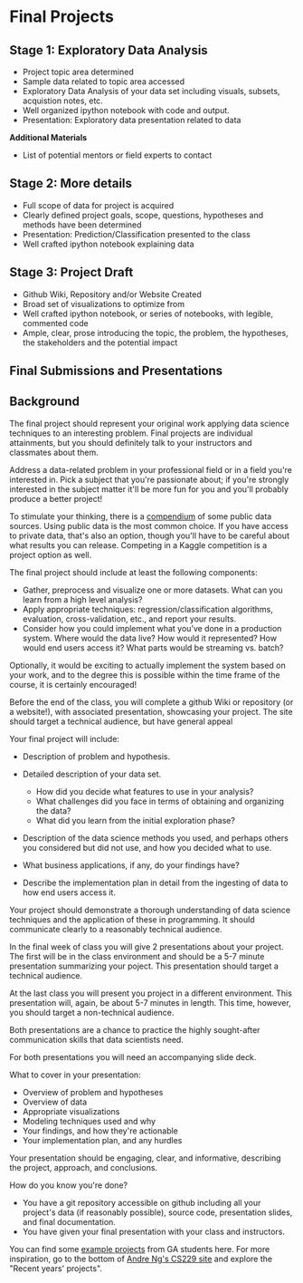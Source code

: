 # Final Projects

## Stage 1: Exploratory Data Analysis

* Project topic area determined
* Sample data related to topic area accessed
* Exploratory Data Analysis of your data set including visuals, subsets, acquistion notes, etc.
* Well organized ipython notebook with code and output.
* Presentation: Exploratory data presentation related to data

**Additional Materials**

* List of potential mentors or field experts to contact

## Stage 2: More details

* Full scope of data for project is acquired
* Clearly defined project goals, scope, questions, hypotheses and methods have been determined
* Presentation: Prediction/Classification presented to the class
* Well crafted ipython notebook explaining data

## Stage 3: Project Draft

* Github Wiki, Repository and/or Website Created
* Broad set of visualizations to optimize from
* Well crafted ipython notebook, or series of notebooks, with legible, commented code
* Ample, clear, prose introducing the topic, the problem, the hypotheses, the stakeholders and the potential impact

## Final Submissions and Presentations

## Background

The final project should represent your original work applying data science techniques to an interesting problem. Final projects are individual attainments, but you should definitely talk to your instructors and classmates about them.

Address a data-related problem in your professional field or in a field you're interested in. Pick a subject that you're passionate about; if you're strongly interested in the subject matter it'll be more fun for you and you'll probably produce a better project!

To stimulate your thinking, there is a [compendium](DataSources.md) of some public data sources. Using public data is the most common choice. If you have access to private data, that's also an option, though you'll have to be careful about what results you can release. Competing in a Kaggle competition is a project option as well.

The final project should include at least the following components:

 * Gather, preprocess and visualize one or more datasets. What can you learn from a high level analysis?
 * Apply appropriate techniques: regression/classification algorithms, evaluation, cross-validation, etc., and report your results.
 * Consider how you could implement what you’ve done in a production system. Where would the data live? How would it represented? How would end users access it? What parts would be streaming vs. batch?

Optionally, it would be exciting to actually implement the system based on your work, and to the degree this is possible within the time frame of the course, it is certainly encouraged!

Before the end of the class, you will complete a github Wiki or repository (or a website!), with associated presentation, showcasing your project. The site should target a technical audience, but have general appeal

Your final project will include:

 * Description of problem and hypothesis.

 * Detailed description of your data set.
     * How did you decide what features to use in your analysis?
     * What challenges did you face in terms of obtaining and organizing the data?
     * What did you learn from the initial exploration phase?
 
* Description of the data science methods you used, and perhaps others you considered but did not use, and how you decided what to use.

* What business applications, if any, do your findings have?

* Describe the implementation plan in detail from the ingesting of data to how end users access it.

Your project should demonstrate a thorough understanding of data science techniques and the application of these in programming. It should communicate clearly to a reasonably technical audience.

In the final week of class you will give 2 presentations about your project. The first will be in the class environment and should be a 5-7 minute presentation summarizing your poject. This presentation should target a technical audience. 

At the last class you will present you project in a different environment. This presentation will, again, be about 5-7 minutes in length. This time, however, you should target a non-technical audience.

Both presentations are a chance to practice the highly sought-after communication skills that data scientists need.

For both presentations you will need an accompanying slide deck.

What to cover in your presentation:

 * Overview of problem and hypotheses
 * Overview of data
 * Appropriate visualizations
 * Modeling techniques used and why
 * Your findings, and how they're actionable
 * Your implementation plan, and any hurdles

Your presentation should be engaging, clear, and informative, describing the project, approach, and conclusions.

How do you know you're done?

 * You have a git repository accessible on github including all your project's data (if reasonably possible), source code, presentation slides, and final documentation.
 * You have given your final presentation with your class and instructors. 

You can find some [example projects](https://github.com/ajschumacher/gadsdc/tree/master/final_projects/examples) from GA students here. For more inspiration, go to the bottom of [Andre Ng's CS229 site](http://cs229.stanford.edu/) and explore the "Recent years' projects".

